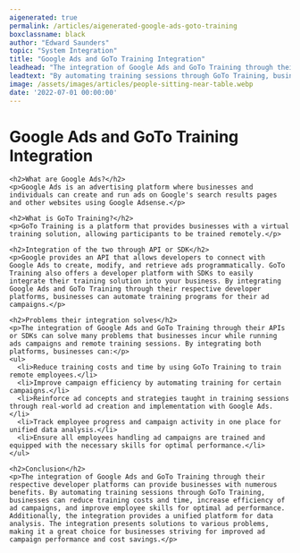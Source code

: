 ```yaml
---
aigenerated: true
permalink: /articles/aigenerated-google-ads-goto-training
boxclassname: black
author: "Edward Saunders"
topic: "System Integration"
title: "Google Ads and GoTo Training Integration"
leadhead: "The integration of Google Ads and GoTo Training through their respective developer platforms can provide businesses with numerous benefits"
leadtext: "By automating training sessions through GoTo Training, businesses can reduce training costs and time, increase efficiency of ad campaigns, and improve employee skills for optimal ad performance. Additionally, the integration provides a unified platform for data analysis. The integration presents solutions to various problems, making it a great choice for businesses striving for improved ad campaign performance and cost savings."
image: /assets/images/articles/people-sitting-near-table.webp
date: '2022-07-01 00:00:00'
---
```

<div class="arttext">    <h1>Google Ads and GoTo Training Integration</h1>
    
    <h2>What are Google Ads?</h2>
    <p>Google Ads is an advertising platform where businesses and individuals can create and run ads on Google's search results pages and other websites using Google Adsense.</p>
    
    <h2>What is GoTo Training?</h2>
    <p>GoTo Training is a platform that provides businesses with a virtual training solution, allowing participants to be trained remotely.</p>
    
    <h2>Integration of the two through API or SDK</h2>
    <p>Google provides an API that allows developers to connect with Google Ads to create, modify, and retrieve ads programmatically. GoTo Training also offers a developer platform with SDKs to easily integrate their training solution into your business. By integrating Google Ads and GoTo Training through their respective developer platforms, businesses can automate training programs for their ad campaigns.</p>
    
    <h2>Problems their integration solves</h2>
    <p>The integration of Google Ads and GoTo Training through their APIs or SDKs can solve many problems that businesses incur while running ads campaigns and remote training sessions. By integrating both platforms, businesses can:</p>
    <ul>
      <li>Reduce training costs and time by using GoTo Training to train remote employees.</li>
      <li>Improve campaign efficiency by automating training for certain campaigns.</li>
      <li>Reinforce ad concepts and strategies taught in training sessions through real-world ad creation and implementation with Google Ads.</li>
      <li>Track employee progress and campaign activity in one place for unified data analysis.</li>
      <li>Ensure all employees handling ad campaigns are trained and equipped with the necessary skills for optimal performance.</li>
    </ul>
    
    <h2>Conclusion</h2>
    <p>The integration of Google Ads and GoTo Training through their respective developer platforms can provide businesses with numerous benefits. By automating training sessions through GoTo Training, businesses can reduce training costs and time, increase efficiency of ad campaigns, and improve employee skills for optimal ad performance. Additionally, the integration provides a unified platform for data analysis. The integration presents solutions to various problems, making it a great choice for businesses striving for improved ad campaign performance and cost savings.</p>
    
</div>